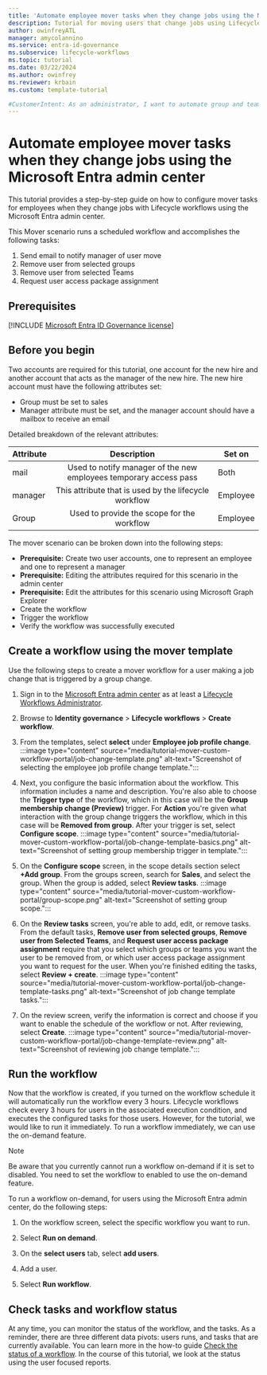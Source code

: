 ```yaml
---
title: 'Automate employee mover tasks when they change jobs using the Microsoft Entra admin center'
description: Tutorial for moving users that change jobs using Lifecycle workflows with the Microsoft Entra admin center.
author: owinfreyATL
manager: amycolannino
ms.service: entra-id-governance
ms.subservice: lifecycle-workflows
ms.topic: tutorial
ms.date: 03/22/2024
ms.author: owinfrey
ms.reviewer: krbain
ms.custom: template-tutorial

#CustomerIntent: As an administrator, I want to automate group and team memberships when an employee changes jobs so that their access to resources are always valid for them .
---
```


# Automate employee mover tasks when they change jobs using the Microsoft Entra admin center

This tutorial provides a step-by-step guide on how to configure mover tasks for employees when they change jobs with Lifecycle workflows using the Microsoft Entra admin center.

This Mover scenario runs a scheduled workflow and accomplishes the following tasks:
 
1. Send email to notify manager of user move
1. Remove user from selected groups
1. Remove user from selected Teams
1. Request user access package assignment

## Prerequisites

[!INCLUDE [Microsoft Entra ID Governance license](../includes/entra-entra-governance-license.md)]

##  Before you begin

Two accounts are required for this tutorial, one account for the new hire and another account that acts as the manager of the new hire. The new hire account must have the following attributes set:

- Group must be set to sales
- Manager attribute must be set, and the manager account should have a mailbox to receive an email


Detailed breakdown of the relevant attributes:

 | Attribute | Description |Set on|
 |:--- |:---:|-----|
 |mail|Used to notify manager of the new employees temporary access pass|Both|
 |manager|This attribute that is used by the lifecycle workflow|Employee|
 |Group|Used to provide the scope for the workflow|Employee|

The mover scenario can be broken down into the following steps:
  - **Prerequisite:** Create two user accounts, one to represent an employee and one to represent a manager
  - **Prerequisite:** Editing the attributes required for this scenario in the admin center
  - **Prerequisite:** Edit the attributes for this scenario using Microsoft Graph Explorer
  - Create the  workflow
  - Trigger the workflow
  - Verify the workflow was successfully executed


## Create a workflow using the mover template

Use the following steps to create a mover workflow for a user making a job change that is triggered by a group change.

1. Sign in to the [Microsoft Entra admin center](https://entra.microsoft.com) as at least a [Lifecycle Workflows Administrator](../identity/role-based-access-control/permissions-reference.md#lifecycle-workflows-administrator).

1. Browse to **Identity governance** > **Lifecycle workflows** > **Create workflow**.

1. From the templates, select **select** under **Employee job profile change**.
    :::image type="content" source="media/tutorial-mover-custom-workflow-portal/job-change-template.png" alt-text="Screenshot of selecting the employee job profile change template.":::
1. Next, you configure the basic information about the workflow.  This information includes a name and description. You're also able to choose the **Trigger type** of the workflow, which in this case will be the **Group membership change (Preview)** trigger. For **Action** you're given what interaction with the group change triggers the workflow, which in this case will be **Removed from group**. After your trigger is set, select **Configure scope**.
    :::image type="content" source="media/tutorial-mover-custom-workflow-portal/job-change-template-basics.png" alt-text="Screenshot of setting group membership trigger in template.":::
1. On the **Configure scope** screen, in the scope details section select **+Add group**. From the groups screen, search for **Sales**, and select the group. When the group is added, select **Review tasks**.
    :::image type="content" source="media/tutorial-mover-custom-workflow-portal/group-scope.png" alt-text="Screenshot of setting group scope.":::
1. On the **Review tasks** screen, you're able to add, edit, or remove tasks. From the default tasks, **Remove user from selected groups**, **Remove user from Selected Teams**, and **Request user access package assignment** require that you select which groups or teams you want the user to be removed from, or which user access package assignment you want to request for the user. When you're finished editing the tasks, select **Review + create**. 
    :::image type="content" source="media/tutorial-mover-custom-workflow-portal/job-change-template-tasks.png" alt-text="Screenshot of job change template tasks.":::

1. On the review screen, verify the information is correct and choose if you want to enable the schedule of the workflow or not. After reviewing,  select **Create**.
    :::image type="content" source="media/tutorial-mover-custom-workflow-portal/job-change-template-review.png" alt-text="Screenshot of reviewing job change template.":::

 ## Run the workflow 
Now that the workflow is created, if you turned on the workflow schedule it will automatically run the workflow every 3 hours. Lifecycle workflows check every 3 hours for users in the associated execution condition, and executes the configured tasks for those users.  However, for the tutorial, we would like to run it immediately. To run a workflow immediately, we can use the on-demand feature.

>[!NOTE]
>Be aware that you currently cannot run a workflow on-demand if it is set to disabled.  You need to set the workflow to enabled to use the on-demand feature.

To run a workflow on-demand, for users using the Microsoft Entra admin center, do the following steps:

 1. On the workflow screen, select the specific workflow you want to run.
 
 1. Select **Run on demand**.
 
 1. On the **select users** tab, select **add users**.

 1. Add a user.
 
 1. Select **Run workflow**.


## Check tasks and workflow status

At any time, you can monitor the status of the workflow, and the tasks. As a reminder, there are three different data pivots: users runs, and tasks that are currently available. You can learn more in the how-to guide [Check the status of a workflow](check-status-workflow.md). In the course of this tutorial, we look at the status using the user focused reports.
